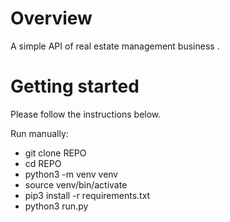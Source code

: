 # Overview

A simple API of real estate management business .

# Getting started

Please follow the instructions below.

Run manually:

* git clone REPO
* cd REPO
* python3 -m venv venv
* source venv/bin/activate
* pip3 install -r requirements.txt
* python3 run.py 
